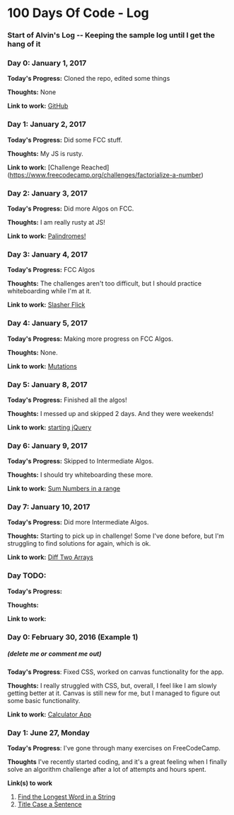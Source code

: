# 100 Days Of Code - Log



### Start of Alvin's Log -- Keeping the sample log until I get the hang of it
### Day 0: January 1, 2017

**Today's Progress:** Cloned the repo, edited some things

**Thoughts:** None

**Link to work:** [GitHub](https://github.com/chen-alvin/100-days-of-code)


### Day 1: January 2, 2017

**Today's Progress:** Did some FCC stuff.

**Thoughts:** My JS is rusty.

**Link to work:** [Challenge Reached] (https://www.freecodecamp.org/challenges/factorialize-a-number)


### Day 2: January 3, 2017

**Today's Progress:** Did more Algos on FCC.

**Thoughts:** I am really rusty at JS!

**Link to work:** [Palindromes!](https://www.freecodecamp.org/challenges/check-for-palindromes)


### Day 3: January 4, 2017

**Today's Progress:** FCC Algos

**Thoughts:** The challenges aren't too difficult, but I should practice whiteboarding while I'm at it.

**Link to work:** [Slasher Flick](https://www.freecodecamp.org/challenges/slasher-flick)


### Day 4: January 5, 2017

**Today's Progress:** Making more progress on FCC Algos.

**Thoughts:** None.

**Link to work:** [Mutations](https://www.freecodecamp.org/challenges/mutations)


### Day 5: January 8, 2017

**Today's Progress:** Finished all the algos!

**Thoughts:** I messed up and skipped 2 days. And they were weekends!

**Link to work:** [starting jQuery](https://www.freecodecamp.org/challenges/trigger-click-events-with-jquery)


### Day 6: January 9, 2017

**Today's Progress:** Skipped to Intermediate Algos.

**Thoughts:** I should try whiteboarding these more.

**Link to work:** [Sum Numbers in a range](https://www.freecodecamp.org/challenges/sum-all-numbers-in-a-range)


### Day 7: January 10, 2017

**Today's Progress:** Did more Intermediate Algos.

**Thoughts:** Starting to pick up in challenge! Some I've done before, but I'm struggling to find solutions for again, which is ok.

**Link to work:** [Diff Two Arrays](https://www.freecodecamp.org/challenges/diff-two-arrays)



### Day TODO:

**Today's Progress:** 

**Thoughts:** 

**Link to work:** []()


### Day 0: February 30, 2016 (Example 1)
##### (delete me or comment me out)

**Today's Progress**: Fixed CSS, worked on canvas functionality for the app.

**Thoughts:** I really struggled with CSS, but, overall, I feel like I am slowly getting better at it. Canvas is still new for me, but I managed to figure out some basic functionality.

**Link to work:** [Calculator App](http://www.example.com)


### Day 1: June 27, Monday

**Today's Progress**: I've gone through many exercises on FreeCodeCamp.

**Thoughts** I've recently started coding, and it's a great feeling when I finally solve an algorithm challenge after a lot of attempts and hours spent.

**Link(s) to work**
1. [Find the Longest Word in a String](https://www.freecodecamp.com/challenges/find-the-longest-word-in-a-string)
2. [Title Case a Sentence](https://www.freecodecamp.com/challenges/title-case-a-sentence)
